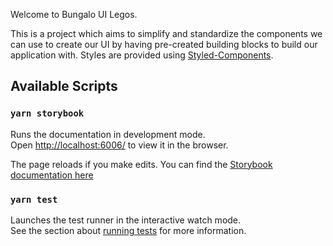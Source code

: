 Welcome to Bungalo UI Legos. 

This is a project which aims to simplify and standardize the components we can use to create our UI by having pre-created building blocks to build our application with. Styles are provided using [Styled-Components](https://www.styled-components.com/).

## Available Scripts

### `yarn storybook`

Runs the documentation in development mode.<br/>
Open [http://localhost:6006/](http://localhost:6006/) to view it in the browser.


The page reloads if you make edits. You can find the [Storybook documentation here](https://storybook.js.org/docs/basics/introduction/)

### `yarn test`

Launches the test runner in the interactive watch mode.<br/>
See the section about [running tests](https://facebook.github.io/create-react-app/docs/running-tests) for more information.


